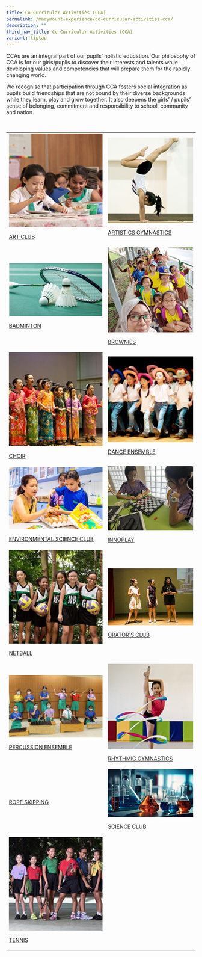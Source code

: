 ```yaml
---
title: Co–Curricular Activities (CCA)
permalink: /marymount-experience/co-curricular-activities-cca/
description: ""
third_nav_title: Co Curricular Activities (CCA)
variant: tiptap
---
```

<p>CCAs are an integral part of our pupils’ holistic education. Our philosophy
of CCA is for our girls/pupils to discover their interests and talents
while developing values and competencies that will prepare them for the
rapidly changing world.&nbsp;</p>
<p>We recognise that participation through CCA fosters social integration
as pupils build friendships that are not bound by their diverse backgrounds
while they learn, play and grow together. It also deepens the girls’ /
pupils’ sense of belonging, commitment and responsibility to school, community
and nation.</p>
<p>
<br>
</p>
<table style="minWidth: 50px">
<colgroup>
<col>
<col>
</colgroup>
<tbody>
<tr>
<td rowspan="1" colspan="1"><a class="isomer-image-wrapper" href="https://marymountconvent.moe.edu.sg/marymount-experience/co-curricular-activities-cca/art-club/"><img style="width: 100%" height="auto" width="100%" alt="c1" src="/images/cca1.jpg"></a>
<p><a href="https://marymountconvent.moe.edu.sg/marymount-experience/co-curricular-activities-cca/art-club/" rel="noopener nofollow" target="_blank">ART CLUB</a>
</p>
</td>
<td rowspan="1" colspan="1"><a class="isomer-image-wrapper" href="https://marymountconvent.moe.edu.sg/marymount-experience/co-curricular-activities-cca/artistic-gymnastics/"><img style="width: 100%" height="auto" width="100%" alt="cca2" src="/images/cca2.jpg"></a>
<p><a href="https://marymountconvent.moe.edu.sg/marymount-experience/co-curricular-activities-cca/artistic-gymnastics/" rel="noopener nofollow" target="_blank">ARTISTICS GYMNASTICS</a>
</p>
</td>
</tr>
<tr>
<td rowspan="1" colspan="1"><a class="isomer-image-wrapper" href="https://marymountconvent.moe.edu.sg/marymount-experience/co-curricular-activities-cca/badminton/"><img style="width: 100%" height="auto" width="100%" alt="cca3" src="/images/badminton.jpeg"></a>
<p><a href="https://marymountconvent.moe.edu.sg/marymount-experience/co-curricular-activities-cca/badminton/" rel="noopener nofollow" target="_blank">BADMINTON</a>
</p>
</td>
<td rowspan="1" colspan="1"><a class="isomer-image-wrapper" href="https://marymountconvent.moe.edu.sg/marymount-experience/co-curricular-activities-cca/brownies/"><img style="width: 100%" height="auto" width="100%" alt="cca3" src="/images/cca3.jpg"></a>
<p><a href="https://marymountconvent.moe.edu.sg/marymount-experience/co-curricular-activities-cca/brownies/" rel="noopener nofollow" target="_blank">BROWNIES</a>
</p>
</td>
</tr>
<tr>
<td rowspan="1" colspan="1"><a class="isomer-image-wrapper" href="https://marymountconvent.moe.edu.sg/marymount-experience/co-curricular-activities-cca/choir/"><img style="width: 100%" height="auto" width="100%" alt="cca4" src="/images/cca4.jpg"></a>
<p><a href="https://marymountconvent.moe.edu.sg/marymount-experience/co-curricular-activities-cca/choir/" rel="noopener nofollow" target="_blank">CHOIR</a>
</p>
</td>
<td rowspan="1" colspan="1"><a class="isomer-image-wrapper" href="https://marymountconvent.moe.edu.sg/marymount-experience/co-curricular-activities-cca/dance-ensemble/"><img style="width: 100%" height="auto" width="100%" alt="cca5" src="/images/cca5.jpg"></a>
<p><a href="https://marymountconvent.moe.edu.sg/marymount-experience/co-curricular-activities-cca/dance-ensemble/" rel="noopener nofollow" target="_blank">DANCE ENSEMBLE</a>
</p>
</td>
</tr>
<tr>
<td rowspan="1" colspan="1"><a class="isomer-image-wrapper" href="https://marymountconvent.moe.edu.sg/marymount-experience/co-curricular-activities-cca/environmental-science-club/"><img style="width: 100%" height="auto" width="100%" alt="cca7" src="/images/Env3.jpeg"></a>
<p><a href="https://marymountconvent.moe.edu.sg/marymount-experience/co-curricular-activities-cca/environmental-science-club/" rel="noopener nofollow" target="_blank">ENVIRONMENTAL SCIENCE CLUB</a>
</p>
</td>
<td rowspan="1" colspan="1">
<div class="isomer-image-wrapper">
<img style="width: 100%" height="auto" width="100%" alt="" src="/images/CCA/InnoPlay 2024/20240126_152705.jpg">
</div>
<p><a href="https://marymountconvent.moe.edu.sg/marymount-experience/co-curricular-activities-cca/innoplay/" rel="noopener nofollow" target="_blank">INNOPLAY</a>
</p>
</td>
</tr>
<tr>
<td rowspan="1" colspan="1"><a class="isomer-image-wrapper" href="https://marymountconvent.moe.edu.sg/marymount-experience/co-curricular-activities-cca/netball/"><img style="width: 100%" height="auto" width="100%" alt="cca8" src="/images/cca8.jpg"></a>
<p><a href="https://marymountconvent.moe.edu.sg/marymount-experience/co-curricular-activities-cca/netball/" rel="noopener nofollow" target="_blank">NETBALL</a>
</p>
</td>
<td rowspan="1" colspan="1"><a class="isomer-image-wrapper" href="https://marymountconvent.moe.edu.sg/marymount-experience/co-curricular-activities-cca/orators-club/"><img style="width: 100%" height="auto" width="100%" alt="cca6" src="/images/cca6.jpg"></a>
<p><a href="https://marymountconvent.moe.edu.sg/marymount-experience/co-curricular-activities-cca/orators-club/" rel="noopener nofollow" target="_blank">ORATOR'S CLUB</a>
</p>
</td>
</tr>
<tr>
<td rowspan="1" colspan="1"><a class="isomer-image-wrapper" href="https://marymountconvent.moe.edu.sg/marymount-experience/co-curricular-activities-cca/percussion-ensemble/"><img style="width: 100%" height="auto" width="100%" alt="cca9" src="/images/cca9.jpg"></a>
<p><a href="https://marymountconvent.moe.edu.sg/marymount-experience/co-curricular-activities-cca/percussion-ensemble/" rel="noopener nofollow" target="_blank">PERCUSSION ENSEMBLE</a>
</p>
</td>
<td rowspan="1" colspan="1"><a class="isomer-image-wrapper" href="https://marymountconvent.moe.edu.sg/marymount-experience/co-curricular-activities-cca/rhythmic-gymnastics/"><img style="width: 100%" height="auto" width="100%" alt="cca10" src="/images/cca10.jpg"></a>
<p><a href="https://marymountconvent.moe.edu.sg/marymount-experience/co-curricular-activities-cca/rhythmic-gymnastics/" rel="noopener nofollow" target="_blank">RHYTHMIC GYMNASTICS</a>
</p>
</td>
</tr>
<tr>
<td rowspan="1" colspan="1">
<p><a href="https://marymountconvent.moe.edu.sg/rope-skipping/" rel="noopener nofollow" target="_blank">ROPE SKIPPING</a>
</p>
</td>
<td rowspan="1" colspan="1"><a class="isomer-image-wrapper" href="https://marymountconvent.moe.edu.sg/marymount-experience/co-curricular-activities-cca/science-club/"><img style="width: 100%" height="auto" width="100%" alt="c1" src="/images/science.jpg"></a>
<p><a href="https://marymountconvent.moe.edu.sg/marymount-experience/co-curricular-activities-cca/science-club/" rel="noopener nofollow" target="_blank">SCIENCE CLUB</a>
</p>
</td>
</tr>
<tr>
<td rowspan="1" colspan="1"><a class="isomer-image-wrapper" href="https://marymountconvent.moe.edu.sg/marymount-experience/co-curricular-activities-cca/tennis/"><img style="width: 100%" height="auto" width="100%" alt="cca11" src="/images/cca11.jpg"></a>
<p><a href="https://marymountconvent.moe.edu.sg/marymount-experience/co-curricular-activities-cca/tennis/" rel="noopener nofollow" target="_blank">TENNIS</a>
</p>
</td>
<td rowspan="1" colspan="1">
<p></p>
</td>
</tr>
</tbody>
</table>
<p></p>